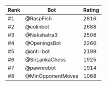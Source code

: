 Rank|Bot|Rating
---|---|---
#1|@RaspFish|2816
#2|@colinbot|2688
#3|@Nakshatra3|2508
#4|@OpeningsBot|2260
#5|@anti-bot|2199
#6|@SriLankaChess|1925
#7|@pawnrobot|1914
#8|@MinOpponentMoves|1068
